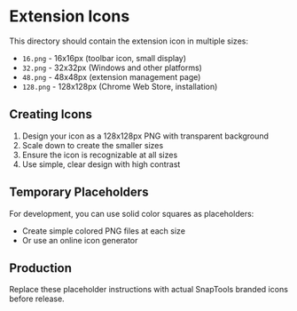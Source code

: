 # Extension Icons

This directory should contain the extension icon in multiple sizes:

- `16.png` - 16x16px (toolbar icon, small display)
- `32.png` - 32x32px (Windows and other platforms)
- `48.png` - 48x48px (extension management page)
- `128.png` - 128x128px (Chrome Web Store, installation)

## Creating Icons

1. Design your icon as a 128x128px PNG with transparent background
2. Scale down to create the smaller sizes
3. Ensure the icon is recognizable at all sizes
4. Use simple, clear design with high contrast

## Temporary Placeholders

For development, you can use solid color squares as placeholders:
- Create simple colored PNG files at each size
- Or use an online icon generator

## Production

Replace these placeholder instructions with actual SnapTools branded icons before release.

